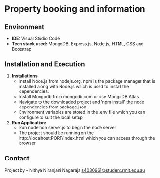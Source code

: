 # Property booking and information
## Environment
- **IDE:** Visual Studio Code
- **Tech stack used:** MongoDB, Express.js, Node.js, HTML, CSS and Bootstrap

## Installation and Execution

1. **Installations**
   - Install Node.js from nodejs.org. npm is the package manager that is installed along with Node.js which is used to install the dependencies.
   - Install Mongodb from mongodb.com or use MongoDB Atlas 
   - Navigate to the downloaded project and 'npm install' the node dependencies from package.json.
   - Environment variables are stored in the .env file which you can configure to suit the local setup
2. **Run Application:**
	- Run nodemon server.js to begin the node server 
    - The project should be running on the http://localhost:PORT/index.html which you can access through the browser

## Contact
Project by -
Nithya Niranjani Nagaraja
s4030961@student.rmit.edu.au

